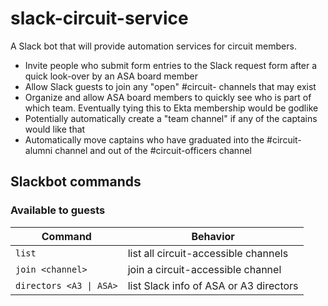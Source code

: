 # slack-circuit-service

A Slack bot that will provide automation services for circuit members.

- Invite people who submit form entries to the Slack request form after a quick look-over by an ASA board member
- Allow Slack guests to join any "open" #circuit- channels that may exist
- Organize and allow ASA board members to quickly see who is part of which team. Eventually tying this to Ekta membership would be godlike
- Potentially automatically create a "team channel" if any of the captains would like that
- Automatically move captains who have graduated into the #circuit-alumni channel and out of the #circuit-officers channel

## Slackbot commands

### Available to guests

| Command                 | Behavior                               |
| ----------------------- | -------------------------------------- |
| `list`                  | list all circuit-accessible channels   |
| `join <channel>`        | join a circuit-accessible channel      |
| `directors <A3 \| ASA>` | list Slack info of ASA or A3 directors |
